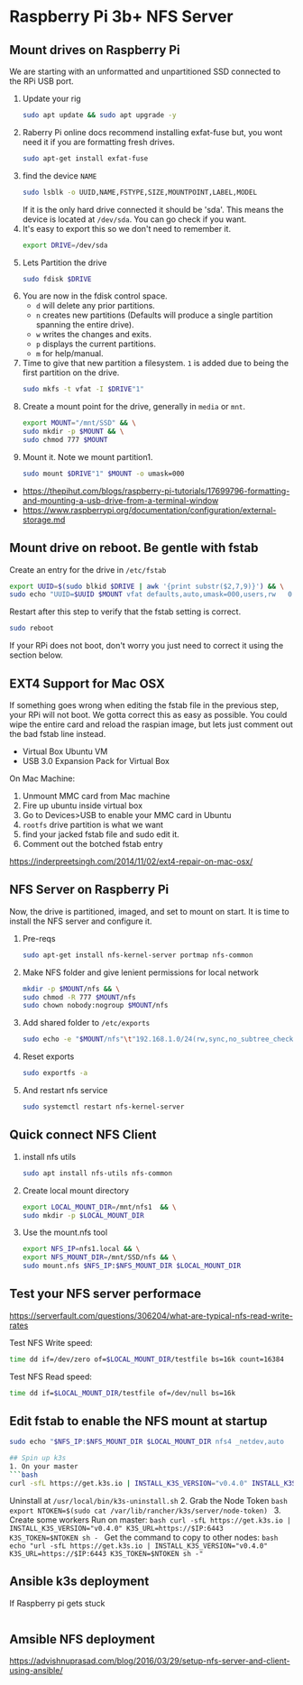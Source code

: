 # Raspberry Pi 3b+ NFS Server

## Mount drives on Raspberry Pi
We are starting with an unformatted and unpartitioned SSD connected
to the RPi USB port.

1. Update your rig
   ```bash
   sudo apt update && sudo apt upgrade -y
   ```
2. Raberry Pi online docs recommend installing exfat-fuse but,
   you wont need it if you are formatting fresh drives.
   ```bash
   sudo apt-get install exfat-fuse
   ```
3. find the device ```NAME```
   ```bash
   sudo lsblk -o UUID,NAME,FSTYPE,SIZE,MOUNTPOINT,LABEL,MODEL
   ```
   If it is the only hard drive connected it should be 'sda'.
   This means the device is located at ```/dev/sda```.  You can
   go check if you want.
4. It's easy to export this so we don't need to remember it.
   ```bash
   export DRIVE=/dev/sda
   ```
5. Lets Partition the drive
   ```bash
   sudo fdisk $DRIVE
   ```
6. You are now in the fdisk control space.
   * ```d``` will delete any prior partitions.
   * ```n``` creates new partitions (Defaults will produce a single
     partition spanning the entire drive).
   * ```w``` writes the changes and exits.
   * ```p``` displays the current partitions.
   * ```m``` for help/manual.
7. Time to give that new partition a filesystem.  ```1``` is added
   due to being the first partition on the drive.
   ```bash
   sudo mkfs -t vfat -I $DRIVE"1"
   ```
8. Create a mount point for the drive, generally in ```media``` or ```mnt```.
   ```bash
   export MOUNT="/mnt/SSD" && \
   sudo mkdir -p $MOUNT && \
   sudo chmod 777 $MOUNT
   ```
9. Mount it. Note we mount partition1.
    ```bash
    sudo mount $DRIVE"1" $MOUNT -o umask=000
    ```
* https://thepihut.com/blogs/raspberry-pi-tutorials/17699796-formatting-and-mounting-a-usb-drive-from-a-terminal-window
* https://www.raspberrypi.org/documentation/configuration/external-storage.md


## Mount drive on reboot. Be gentle with fstab
Create an entry for the drive in ```/etc/fstab```
```bash
export UUID=$(sudo blkid $DRIVE | awk '{print substr($2,7,9)}') && \
sudo echo "UUID=$UUID $MOUNT vfat defaults,auto,umask=000,users,rw   0      0" | sudo tee -a /etc/fstab
```
Restart after this step to verify that the fstab setting is correct.
```bash
sudo reboot
```  
If your RPi does not boot, don't worry you just need to correct it using
the section below.


## EXT4 Support for Mac OSX
If something goes wrong when editing the fstab file in the previous step,
your RPi will not boot.  We gotta correct this as easy as possible.
You could wipe the entire card and reload the raspian image, but lets
just comment out the bad fstab line instead.

* Virtual Box Ubuntu VM
* USB 3.0 Expansion Pack for Virtual Box

On Mac Machine: 
1. Unmount MMC card from Mac machine
2. Fire up ubuntu inside virtual box
3. Go to Devices>USB to enable your MMC card in Ubuntu
4. ```rootfs``` drive partition is what we want
5. find your jacked fstab file and sudo edit it.
6. Comment out the botched fstab entry

https://inderpreetsingh.com/2014/11/02/ext4-repair-on-mac-osx/

## NFS Server on Raspberry Pi
Now, the drive is partitioned, imaged, and set to mount on start.
It is time to install the NFS server and configure it.

1. Pre-reqs
   ```bash
   sudo apt-get install nfs-kernel-server portmap nfs-common
   ```
2. Make NFS folder and give lenient permissions for local network
   ```bash
   mkdir -p $MOUNT/nfs && \
   sudo chmod -R 777 $MOUNT/nfs
   sudo chown nobody:nogroup $MOUNT/nfs
   ```
3. Add shared folder to ```/etc/exports```
   ```bash
   sudo echo -e "$MOUNT/nfs"\t"192.168.1.0/24(rw,sync,no_subtree_check,insecure,all_squash)" >> /etc/exports
   ```
4. Reset exports
   ```bash
   sudo exportfs -a
   ```
5. And restart nfs service
   ```bash
   sudo systemctl restart nfs-kernel-server
   ```

## Quick connect NFS Client
1. install nfs utils
   ```bash
   sudo apt install nfs-utils nfs-common
   ```
2. Create local mount directory
   ```bash
   export LOCAL_MOUNT_DIR=/mnt/nfs1  && \
   sudo mkdir -p $LOCAL_MOUNT_DIR
3. Use the mount.nfs tool
   ```bash
   export NFS_IP=nfs1.local && \
   export NFS_MOUNT_DIR=/mnt/SSD/nfs && \
   sudo mount.nfs $NFS_IP:$NFS_MOUNT_DIR $LOCAL_MOUNT_DIR
   ```


## Test your NFS server performace
https://serverfault.com/questions/306204/what-are-typical-nfs-read-write-rates

Test NFS Write speed:
```bash
time dd if=/dev/zero of=$LOCAL_MOUNT_DIR/testfile bs=16k count=16384
```

Test NFS Read speed:
```bash
time dd if=$LOCAL_MOUNT_DIR/testfile of=/dev/null bs=16k
```


## Edit fstab to enable the NFS mount at startup
   ```bash
   sudo echo "$NFS_IP:$NFS_MOUNT_DIR $LOCAL_MOUNT_DIR nfs4 _netdev,auto   0      0" | sudo tee -a /etc/fstab

## Spin up k3s
1. On your master
   ```bash
   curl -sfL https://get.k3s.io | INSTALL_K3S_VERSION="v0.4.0" INSTALL_K3S_EXEC="--disable-agent --no-deploy traefik --no-deploy servicelb" sh -
   ```
   Uninstall at ```/usr/local/bin/k3s-uninstall.sh```
2. Grab the Node Token
    ```bash
    export NTOKEN=$(sudo cat /var/lib/rancher/k3s/server/node-token)
    ```
3. Create some workers
    Run on master:
    ```bash
    curl -sfL https://get.k3s.io | INSTALL_K3S_VERSION="v0.4.0" K3S_URL=https://$IP:6443 K3S_TOKEN=$NTOKEN sh -
    ```
    Get the command to copy to other nodes:
    ```bash
    echo "url -sfL https://get.k3s.io | INSTALL_K3S_VERSION="v0.4.0" K3S_URL=https://$IP:6443 K3S_TOKEN=$NTOKEN sh -"
    ```


## Ansible k3s deployment

If Raspberry pi gets stuck
```bash
```


## Amsible NFS deployment
https://advishnuprasad.com/blog/2016/03/29/setup-nfs-server-and-client-using-ansible/


